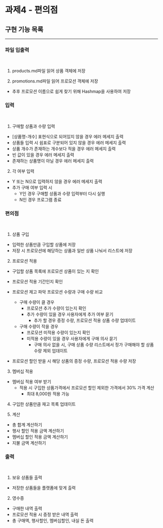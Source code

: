 # 과제4 - 편의점
## 구현 기능 목록
<hr>

### 파일 입출력
<br>

1. products.md파일 읽어 상품 객체에 저장

2. promotions.md파일 읽어 프로모션 객체에 저장
  - 추후 프로모션 이름으로 쉽게 찾기 위해 Hashmap을 사용하여 저장 

### 입력
<br>

1. 구매할 상품과 수량 입력
  - [상품명-개수] 표현식으로 되어있지 않을 경우 에러 메세지 출력
  - 상품들 입력 시 쉼표로 구분되어 있지 않을 경우 에러 메세지 출력
  - 상품 개수가 존재하는 개수보다 적을 경우 에러 메세지 출력
  - 빈 값이 있을 경우 에러 메세지 출력
  - 존재하는 상품명이 아닐 경우 에러 메세지 출력

2. 각 여부 입력
  - Y 또는 N으로 입력하지 않을 경우 에러 메세지 출력
  - 추가 구매 여부 입력 시 
    - Y인 경우 구매할 상품과 수량 입력부터 다시 실행
    - N인 경우 프로그램 종료

### 편의점
<br>

1. 상품 구입
  - 입력한 상품만큼 구입할 상품에 저장
   - 저장 시 프로모션에 해당하는 상품과 일반 상품 나눠서 리스트에 저장

2. 프로모션 적용
  - 구입할 상품 목록에 프로모션 상품이 있는 지 확인
  - 프로모션 적용 기간인지 확인
  - 프로모션 제고 파악 프로모션 수량과 구매 수량 비교
    - 구매 수량이 클 경우
      - 프로모션 추가 수량이 있는지 확인
      - 추가 수량이 있을 경우 사용자에게 추가 여부 묻기
        - 추가 할 경우 증정 수량, 프로모션 적용 상품 수량 업데이트
    - 구매 수량이 작을 경우
      - 프로모션 미적용 수량이 있는지 확인
      - 미적용 수량이 있을 경우 사용자에게 구매 의사 묻기
        - 구매 의사 없을 시, 구매 상품 수량 리스트에서 정가 구매해야 할 상품 수량 제외 업데이트

  - 프로모션 할인 받을 시 해당 상품의 증정 수량, 프로모션 적용 수량 저장

3. 멤버십 적용
  - 멤버십 적용 여부 받기
    - 적용 시 구입한 상품가격에서 프로모션 할인 제외한 가격에서 30% 가격 계산
      - 최대 8,000원 적용 가능

4. 구입한 상품만큼 재고 목록 업데이트

5. 계산
 - 총 합계 계산하기
 - 행사 할인 적용 금액 계산하기
 - 멤버십 할인 적용 금액 계산하기
 - 지불 금액 계산하기

### 출력
<br>

1. 보유 상품들 출력
 - 저장한 상품들을 플랫폼에 맞게 출력

2. 영수증
 - 구매한 내역 출력
 - 프로모션 적용 시 증정 받은 내역 출력
 - 총 구매액, 행사할인, 멤버십할인, 내실 돈 출력